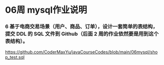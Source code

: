 # 06周 mysql作业说明

### 6 基于电商交易场景（用户、商品、订单），设计一套简单的表结构，提交 DDL 的 SQL 文件到 Github（后面 2 周的作业依然要是用到这个表结构）。
https://github.com/CoderMaxYu/javaCourseCodes/blob/main/06mysql/shop_test.sql



